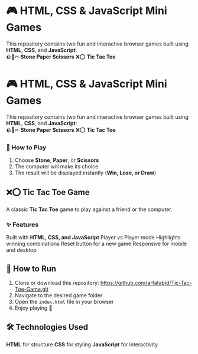 # 🎮 HTML, CSS & JavaScript Mini Games

This repository contains two fun and interactive browser games built using **HTML**, **CSS**, and **JavaScript**:  
🪨📄✂ **Stone Paper Scissors**
❌⭕ **Tic Tac Toe**

# 🎮 HTML, CSS & JavaScript Mini Games

This repository contains two fun and interactive browser games built using **HTML**, **CSS**, and **JavaScript**:  
🪨📄✂ **Stone Paper Scissors**
❌⭕ **Tic Tac Toe**

### 🚀 How to Play
1. Choose **Stone**, **Paper**, or **Scissors**
2. The computer will make its choice
3. The result will be displayed instantly (**Win, Lose, or Draw**)

## ❌⭕ Tic Tac Toe Game

A classic **Tic Tac Toe** game to play against a friend or the computer.

### ✨ Features
Built with **HTML, CSS, and JavaScript**
Player vs Player mode
Highlights winning combinations
Reset button for a new game
Responsive for mobile and desktop

## 📂 How to Run
1. Clone or download this repository: https://github.com/arfatabid/Tic-Tac-Toe-Game.git
2. Navigate to the desired game folder
3. Open the `index.html` file in your browser
4. Enjoy playing 🎉

## 🛠 Technologies Used
**HTML** for structure
**CSS** for styling
**JavaScript** for interactivity
